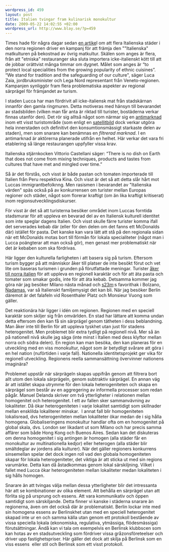 ```yaml
--- 
wordpress_id: 459
layout: post
title: Italien tvingar fram kulinarisk monokultur
date: 2009-05-22 14:02:55 +02:00
wordpress_url: http://www.blay.se/?p=459
---
```

Times hade för några dagar sedan <a href="http://www.timesonline.co.uk/tol/life_and_style/food_and_drink/article5622156.ece">en artike</a>l om att flera Italienska städer i den norra regionen driver en kampanj för att främja den ""Italienska" matkulturen på bekostnad av övrig matkultur. Skälen som anges är flera, från att "etniska" restauranger ska sluta importera icke-italienskt kött till att de jobbar orättvist många timmar om dygnet. Målet som anges är “to protect local specialities from the growing popularity of ethnic cuisines”. “We stand for tradition and the safeguarding of our culture", säger Luca Zaia, jordbruksminister och Lega Nord representant från Veneto-regionen. Kampanjen synliggör fram flera problematiska aspekter av regional särprägel för främjandet av turism.

I staden Lucca har man fördrivit all icke-italiensk mat från stadskärnan innanför den gamla ringmuren. Detta motiveras med hänsyn till bevarandet av stadsbilden (vilken man får anta är riktad till turister, bostäderna verkar finnas utanför den). Det rör sig alltså något som närmar sig en <a href="http://www.google.se/search?q=antimarknad">antimarknad</a> inom ett visst turistområde (som enligt en <a href="http://maps.google.com/maps?f=q&amp;source=s_q&amp;hl=sv&amp;geocode=&amp;q=lucca+italy&amp;sll=37.0625,-95.677068&amp;sspn=33.984987,79.101563&amp;ie=UTF8&amp;ll=43.841832,10.508766&amp;spn=0.03021,0.077248&amp;t=h&amp;z=14">satellitbild</a> dock verkar utgöra hela innerstaden och definitivt den konsumtionsmässigt starkaste delen av staden), men som snarare kan benämnas en <em>filtrerad marknad</em>. I en antimarknad är aktörerna planerade utifrån en helhet. Här verkar det vara fri etablering så länge restaurangen uppfyller vissa krav.

Italienska stjärnkocken Vittorio Castellani säger: “There is no dish on Earth that does not come from mixing techniques, products and tastes from cultures that have met and mingled over time.”

Så är det förstås, och visst är både pastan och tomaten importerade till Italien från Peru respektiva Kina. Och visst är det så att detta slår hårt mot Luccas immigrantbefolknng. Men rasismen i bevarandet av "Italienska värden" späs också på av konkurrensen om turister mellan Europas regioner och städer, något som florerar kraftigt (om än lika kraftigt kritiserat) inom regionsutvecklingsdiskurser.

För visst är det så att turisterna besöker området inom Luccas forntida stadsmurar för att uppleva en bevarad del av en Italiensk kulturell identitet som inte speglar dagens Italien. Och visst skulle färre turister komma ifall det serverades kebab där (eller för den delen om det fanns ett McDonalds där) istället för pasta. Det kanske kan vara lätt att stå på den regionala sidan när ett McDonalds motas bort till förmån för lokala specialiteter (något man i Lucca poängterar att man också gör), men genast mer problematiskt när det är kebaben som ska fördrivas.

Här ligger den kulturella farligheten i att basera sig på turism. Eftersom turism bygger på att människor åker till platser de inte besökt förut och vet lite om baseras turismen i grunden på förutfattade meningar. Turister <a href="http://www.piratbyran.org/s23m/">åker till norra italien</a> för att uppleva en regionell karaktär och för att äta pasta och tomater som smakar godis, inte för att äta kebab. Detsamma kommer jag göra när jag besöker Milano nästa månad och <a href="http://www.piratbyran.org/s23m/">s23m</a>:s favorithak i Bolzano, <a href="http://www.flickr.com/photos/oscar-tramor/3256631008/">Nadamas</a>, var så Italienskt familjemysigt det kan bli. När jag besöker Berlin däremot är det falafeln vid Rosenthaler Platz och Monsieur Vuong som gäller.

Det reaktionära här ligger i idén om regionen. Regionen med en speciell karaktär som skiljer sig från omvärlden. En stad har lättare att komma undan detta eftersom den kan få sin särprägel genom tätheten i dess beblandning. Man åker inte till Berlin för att uppleva tyskhet utan just för stadens heterogenitet. Men problemet blir extra tydligt på regionell nivå. Mer så än på nationell nivå skulle jag säga (inte minst i Italien med dess klyftor mellan norra och södra delen). En region kan man besöka, den kan planeras för en utveckling med en viss monokultur, något som är betydligt svårare att göra i en hel nation (nuförtiden i varje fall). Nationella identitetsprojekt ger vika för regionell utveckling. Regionens reella sammansättning övervinner nationens imaginära?

Problemet uppstår när särprägeln skapas uppifrån genom att filtrera bort allt utom den lokala särprägeln, genom subtraktiv särprägel. En annan väg är att istället skapa utrymme för den lokala heterogeniteten och skapa en särprägel som består av en aggregering av informella processer som redan pågår. Manuel Delanda skriver om två ytterligheter i relationen mellan homogenitet och heterogenitet. I ett av fallen sker sammanvävning av lokaliteter. Då ökar heterogeniteten i varje lokalitet samtidigt som skillnader mellan ensklilda lokaliterer minskar.  I annat fall blir homogeniteten lokalisread, dvs heterogeniteten mellan lokaliteter ökar medan de i sig hålla homogena. Globaliseringens monokultur handlar ofta om en homogenitet på global skala, dvs. London ser likadant ut som Milano och har precis samma affärer som både Hong Kong och Buenos Aires. Sedan kan det diskuteras om denna homogenitet i sig antingen är homogen (alla städer får en monokultur av multinationella kedjor) eller heterogen (alla städer blir smältdeglar av jordens alla kulturer). När det gäller regioners konkurrens sinsemellan spelar det dock ingen roll vad den globala homogeniteten skapar för lokala heterogeniteter, det viktiga är att sticka ut med sin regions varumärke. Detta kan då åstadkommas genom lokal särskiljning. Vilket i fallet med Lucca ökar heterogeniteten mellan lokaliteter medan lokaliteten i sig hålls homogen.

Snarare än att tvingas välja mellan dessa ytterligheter blir det intressanta här att se kombinationer av olika element. Att behålla en särprägel utan att förlita sig på ursprung och essens. Att vara kommunikativ och öppen samtidigt som särskiljande. Detta finner vi kanske i städerna snarare än regionerna, även om det också där är problematiskt. Berlin lockar inte med sin homogena essens av Berlinskhet utan med en speciell heterogenitet skapad inte ur en och samma källa utan genom ett protokoll bestående av vissa speciella lokala (ekonomiska, regulativa, ytmässiga, flödesmässiga) förutsättningar. Ändå kan vi tala om exempelvis en Berlinsk klubbscen som kan hotas av en stadsutveckling som fördriver vissa gråzonsföreteelser och driver upp fastighetspriser. Här gäller det dock att skilja på Berlinsk som en viss essens  eller stil och Berlinsk som ett visst protokoll.

